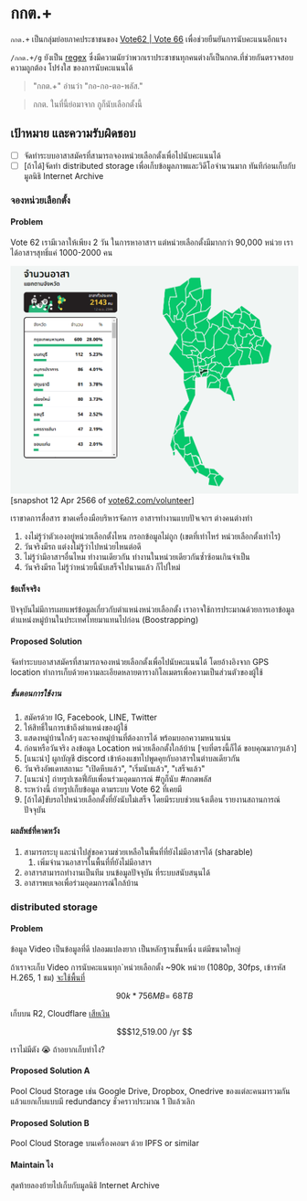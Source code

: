 # กกต.+

`กกต.+` เป็นกลุ่มย่อยภาคประชาชนของ [Vote62 | Vote 66](https://www.vote62.com/) เพื่อช่วยยืนยันการนับคะแนนอีกแรง

`/กกต.+/g` ยังเป็น [regex](https://th.wikipedia.org/wiki/%E0%B8%99%E0%B8%B4%E0%B8%9E%E0%B8%88%E0%B8%99%E0%B9%8C%E0%B8%9B%E0%B8%A3%E0%B8%81%E0%B8%95%E0%B8%B4) ซึ่งมีความนัยว่าพวกเราประชาชนทุกคนต่างก็เป็นกกต.ที่ช่วยกันตรวจสอบความถูกต้อง โปร่งใส ของการนับคะแนนได้ 

> "กกต.+" อ่านว่า "กอ-กอ-ตอ-พลัส." 

> กกต. ในที่นี้ย่อมาจาก กูก็นับเลือกตั้งนี้


## เป้าหมาย และความรับผิดชอบ
- [ ] จัดทำระบบอาสาสมัครที่สามารถจองหน่วยเลือกตั้งเพื่อไปนับคะแนนได้ 
- [ ] [ถ้าได้]จัดทำ distributed storage เพื่อเก็บข้อมูลภาพและวิดีโอจำนวนมาก ทันทีก่อนเก็บกับมูลนิธิ Internet Archive 

### จองหน่วยเลือกตั้ง

#### Problem
Vote 62 เรามีเวลาให้เพียง 2 วัน ในการหาอาสาฯ แต่หน่วยเลือกตั้งมีมากกว่า 90,000 หน่วย เราได้อาสาฯสุทธิ์แค่ 1000-2000 คน 


![snapshot of vote62.com/volunteer](https://raw.githubusercontent.com/korkortorplus/.github/main/profile/2023-04-12-20-16-36.png)[snapshot 12 Apr 2566 of [vote62.com/volunteer](https://www.vote62.com/volunteer/)]

เราขาดการสื่อสาร ขาดเครื่องมือบริหารจัดการ อาสาฯทำงานแบบปัจเจกฯ ต่างคนต่างทำ

1. งงไม่รู้ว่าตัวเองอยู่หน่วยเลือกตั้งไหน กรอกข้อมูลไม่ถูก (เขตที่เท่าไหร่ หน่วยเลือกตั้งเท่าไร)
2. วันจริงมีรถ แต่งงไม่รู้ว่าไปหน่วยไหนต่อดี
3. ไม่รู้ว่ามีอาสาฯอื่นไหม ทำงานเดียวกัน ทำงานในหน่วยเดียวกันซ้ำซ้อนเกินจำเป็น
4. วันจริงมีรถ ไม่รู้ว่าหน่วยนี้นับเสร็จไปนานแล้ว ก็ไปใหม่


#### ข้อเท็จจริง
ปัจจุบันไม่มีการเผยแพร่ข้อมูลเกี่ยวกับตำแหน่งหน่วยเลือกตั้ง เราอาจใช้การประมาณด้วยการเอาข้อมูลตำแหน่งหมู่บ้านในประเทศไทยมาแทนไปก่อน (Boostrapping)


#### Proposed Solution
จัดทำระบบอาสาสมัครที่สามารถจองหน่วยเลือกตั้งเพื่อไปนับคะแนนได้ โดยอ้างอิงจาก GPS location ทำการเก็บด้วยความละเอียดหลายตารางกิโลเมตรเพื่อความเป็นส่วนตัวของผู้ใช้

##### ขั้นตอนการใช้งาน
1. สมัครด้วย IG, Facebook, LINE, Twitter
2. ให้สิทธิ์ในการเข้าถึงตำแหน่งของผู้ใช้ 
3. แสดงหมู่บ้านใกล้ๆ และจองหมู่บ้านที่ต้องการได้ พร้อมบอกความหนาแน่น
4. ก่อนหรือวันจริง ลงข้อมูล Location หน่วยเลือกตั้งใกล้บ้าน [จบที่ตรงนี้ก็ได้ ขอบคุณมากๆแล้ว]
6. [แนะนำ] ผูกบัญชี discord เข้าห้องแชทไปพูดคุยกับอาสาฯในตำบลเดียวกัน
5. วันจริงอัพเดทสถานะ "เปิดหีบแล้ว", "เริ่มนับแล้ว", "เสร็จแล้ว"
6. [แนะนำ] ถ่ายรูปเซลฟี่กับเพื่อนร่วมอุดมการณ์ #กูก็นับ #กกตพลัส
7. ระหว่างนี้ ถ่ายรูปเก็บข้อมูล ตามระบบ Vote 62 ที่เคยมี
8. [ถ้าได้]ขับรถไปหน่วยเลือกตั้งที่ยังนับไม่เสร็จ โดยมีระบบช่วยแจ้งเตือน รายงานสถานการณ์ปัจจุบัน

#### ผลลัพธ์ที่คาดหวัง
1. สามารถระบุ และนำไปสู่ขอความช่วยเหลือในพื้นที่ที่ยังไม่มีอาสาฯได้ (sharable) 
    1. เพิ่มจำนวนอาสาฯในพื้นที่ที่ยังไม่มีอาสาฯ
2. อาสาฯสามารถทำงานเป็นทีม บนข้อมูลปัจจุบัน ที่ระบบสนับสนุนได้
3. อาสาฯพบเจอเพื่อร่วมอุดมการณ์ใกล้บ้าน


### distributed storage

#### Problem
ข้อมูล Video เป็นข้อมูลที่ดี ปลอมแปลงยาก เป็นหลักฐานชั้นหนึ่ง แต่มีขนาดใหญ่

ถ้าเราจะเก็บ Video การนับคะแนนทุก`หน่วยเลือกตั้ง ~90k หน่วย (1080p, 30fps, เข้ารหัส H.265, 1 ชม) [จะใช้พื้นที่](https://www.seagate.com/as/en/video-storage-calculator/)


```math
90k * 756 MB = ~68 TB 
```

เก็บบน R2, Cloudflare [เสียเงิน](https://r2-calculator.cloudflare.com/) 

```math
$12,519.00 /yr 
```

เราไม่มีตัง 😭 ถ้าอยากเก็บทำไง? 

#### Proposed Solution A
Pool Cloud Storage เช่น Google Drive, Dropbox, Onedrive ของแต่ละคนมารวมกัน แล้วแยกเก็บแบบมี redundancy ชั่วคราวประมาณ 1 ปีแล้วเลิก

#### Proposed Solution B
Pool Cloud Storage บนเครื่องคอมฯ ด้วย IPFS or similar

#### Maintain ไง
สุดท้ายลองย้ายไปเก็บกับมูลนิธิ Internet Archive 